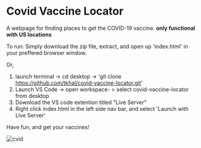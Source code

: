 # Covid Vaccine Locator
A webpage for finding places to get the COVID-19 vaccine.
**only functional with US locations**

To run:
Simply download the zip file, extract, and open up 'index.html' in your preffered browser window.

Or, 

1) launch terminal -> cd desktop -> 'git clone https://github.com/tkhal/covid-vaccine-locator.git'
2) Launch VS Code -> open workspace- > select covid-vaccine-locator from desktop
3) Download the VS code extention titled "Live Server"
4) Right click index.html in the left side nav bar, and select 'Launch with Live Server'

Have fun, and get your vaccines!


![cvid](https://user-images.githubusercontent.com/51859373/120727644-eb2e9c80-c48f-11eb-8d39-7f21e6e6f3f7.PNG)
